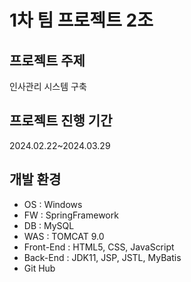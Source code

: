 <h1>1차 팀 프로젝트 2조</h1>
<h2>프로젝트 주제</h2>
인사관리 시스템 구축
<h2>프로젝트 진행 기간</h2>
2024.02.22~2024.03.29
<h2>개발 환경</h2>
<ul>
  <li>OS : Windows</li>
  <li>FW : SpringFramework</li>
  <li>DB : MySQL</li>
  <li>WAS : TOMCAT 9.0</li>
  <li>Front-End : HTML5, CSS, JavaScript</li>
  <li>Back-End : JDK11, JSP, JSTL, MyBatis</li>
  <li>Git Hub</li>
</ul>
